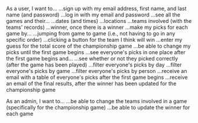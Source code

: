 As a user, I want to...
	...sign up with my email address, first name, and last name (and password)
	...log in with my email and password
	...see all the games and their...
		...dates (and times)
		...locations
		...teams involved (with the teams' records)
		...winner, once there is a winner
	...make my picks for each game by...
		...jumping from game to game (i.e., not having to go in any specific order)
		...clicking a button for the team I think will win
	...enter my guess for the total score of the championship game
	...be able to change my picks until the first game begins
	...see everyone's picks in one place after the first game begins and...
		...see whether or not they picked correctly (after the game has been played)
		...filter everyone's picks by day
		...filter everyone's picks by game
		...filter everyone's picks by person
	...receive an email with a table of everyone's picks after the first game begins
	...receive an email of the final results, after the winner has been updated for the championship game

As an admin, I want to...
	...be able to change the teams involved in a game (specifically for the championship game)
	...be able to update the winner for each game

